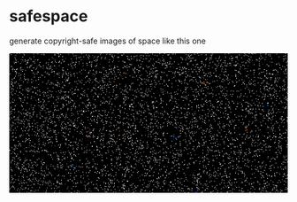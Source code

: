 # safespace
generate copyright-safe images of space like this one

![example of safespace output](example.png)
